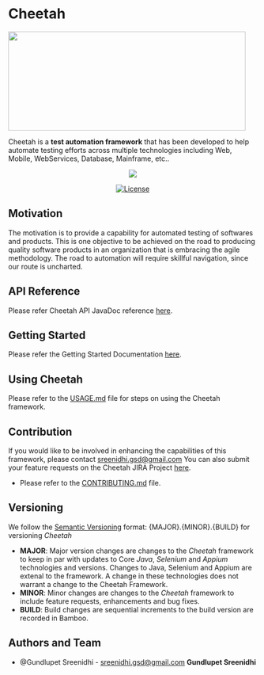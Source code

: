 # Cheetah

<img src="https://sreenidhi-gsd.com/resources/assets/img/cheetah-dark.gif" align="center" height="200" width="480" >

Cheetah is a **test automation framework** that has been developed to help automate testing efforts across multiple technologies including Web, Mobile, WebServices, Database, Mainframe, etc..

<div align="center">
<!-- Build Status -->
<a href="https://bamboo.sreenidhi-gsd.com/browse/Cheetah-BP"><img src="https://bamboo.sreenidhi-gsd.com/plugins/servlet/wittified/build-status/Cheetah-BP"></a>

 <!-- License -->
  <a href="https://www.apache.org/licenses/LICENSE-2.0"><img src="https://img.shields.io/badge/license-Apache%202-blue.svg"
      alt="License"/></a>
</div>
   
## Motivation

The motivation is to provide a capability for automated testing of softwares and products.  This is one objective to be achieved on the road to producing quality software products in an organization that is embracing the agile methodology.  The road to automation will require skillful navigation, since our route is uncharted. 


## API Reference

Please refer Cheetah API JavaDoc reference <a href="http://confluence.sreenidhi-gsd.com/display/Cheetah" target="_blank">here</a>.


## Getting Started

Please refer the Getting Started Documentation <a href="https://confluence.sreenidhi-gsd.com/display/Cheetah" target="_blank">here</a>.

## Using Cheetah

Please refer to the [USAGE.md](USAGE.md) file for steps on using the Cheetah framework.


## Contribution

If you would like to be involved in enhancing the capabilities of this framework, please contact sreenidhi.gsd@gmail.com 
You can also submit your feature requests on the Cheetah JIRA Project <a href="https://jira.sreenidhi-gsd.com/secure/RapidBoard.jspa?rapidView=142&projectKey=Cheetah" target="_blank">here</a>.

* Please refer to the [CONTRIBUTING.md](CONTRIBUTING.md) file.

## Versioning
We follow the [Semantic Versioning](https://semver.org/) format: {MAJOR}.{MINOR}.{BUILD} for versioning *Cheetah*

* **MAJOR**: Major version changes are changes to the *Cheetah* framework to keep in par with updates to Core *Java*, *Selenium* and *Appium* technologies and versions. Changes to Java, Selenium and Appium are extenal to the framework. A change in these technologies does not warrant a change to the Cheetah Framework.
* **MINOR**: Minor changes are changes to the  *Cheetah* framework to include feature requests, enhancements and bug fixes.
* **BUILD**: Build changes are sequential increments to the build version are recorded in Bamboo.

## Authors and Team
* @Gundlupet Sreenidhi - sreenidhi.gsd@gmail.com **Gundlupet Sreenidhi**  

